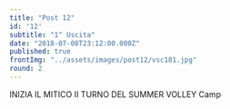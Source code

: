 ```yaml
---
title: "Post 12"
id: '12'
subtitle: "1^ Uscita"
date: "2018-07-08T23:12:00.000Z"
published: true
frontImg: "../assets/images/post12/vsc181.jpg"
round: 2
---
```


INIZIA IL MITICO II TURNO DEL SUMMER VOLLEY Camp
